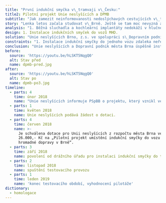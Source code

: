 ```yaml
---
title: "První indukční smyčka v\_tramvaji v\_Česku:"
title2: Pilotní projekt Unie neslyšících a DPMB
subtitle: "Jak zamezit neinformovanosti nedoslýchavých cestujících v\_tramvajích MHD Brno?"
story: "Lenka letos začala studovat v\_Brně. Ještě se tam moc nevyzná a neví, kde leží jaké zastávky. Jelikož je nedoslýchavá, nemá kvůli okolnímu hluku šanci rozpoznat hlášení v\_MHD. Když je v\_tramvaji velký hluk, raději své sluchadlo vypíná, protože je nad rámec zařízení, aby rozpoznalo hluk, mluvené slovo a\_reprodukované hlášení. Nedávno jí vůz nezastavil na zastávce na znamení, jelikož neslyšela hlášení a\_nestihla dát řidiči signál, že potřebuje vystoupit. V\_nočním rozjezdu přejela o zastávku dál, jelikož byla venku tma a nepoznala, že její zastávka už byla. Minulý týden jela zpracovávat protokol za kamarádem do Líšně. Jelikož jí tam jel přímý trolejbus 25, sedla si a cestou četla poznámky z\_hodiny. Až když trolejbus zastavil na konečné, zmateně vystoupila a zjistila, že je v\_Husovicích. Kvůli tomu, že neslyšela hlášení o změně konečné stanice, přijela za kamarádem o půl hodiny pozdě."
analysis: "1. Běžná sluchadla a kochleární implantáty nedokáží v hlučném prostředí zesilovat reprodukovaný zvuk, což v dopravních prostředcích staví neslyšící osoby do „informační hluchoty“.\n2. Na světelné tabule nemusí být vždy vidět a zejména přeslechnutí hlášení o výlukách či mimořádných událostech může způsobit značnou dezorientaci nedoslýchavých.\n3. Nedoslýchaví se sluchadly či kochleárním implantátem mohou využívat indukční smyčky. Indukční smyčka v\_tramvaji či jiném dopravním prostředku dokáže vysílat do sluchadla pouze hlášení, takže nedoslýchaví cestující slyší kvalitně."
design: 1. Instalace indukčních smyček do vozů MHD.
solution: "Unie neslyšících Brno, z.s. ve spolupráci s\_Dopravním podnikem města Brna vytvořila projekt v\_rámci kterého byla do vozu Vario LF2 instalována indukční smyčka. Ta umožňuje nedoslýchavým slyšet hlášení MHD skrze zachycení indukčního signálu sluchadlem/kochleárním implantátem. Projekt byl podpořen Magistrátem města Brna částkou 26\_000\_Kč. Aby mohla být pilotáž provedena, bylo nutné získat povolení o instalaci zařízení od drážního úřadu, což se povedlo v\_září 2018 a již v\_první polovině listopadu došlo ke spuštění provozu, který do konce ledna 2019 probíhal jako pilotní. Informace o\_instalované smyčce jsou u všech dveří do vozu. Tato brněnská tramvaj je prvním vozem MHD s\_indukční smyčkou v\_ČR."
constraints: "1. Instalace indukční smyčky do jednoho vozu zdaleka neřeší problém. Umožňuje ale nedoslýchavým cestujícím technologii vyzkoušet. Zároveň se jedná o důležitý první krok pro plošné zavedení.\n2. Pro instalaci indukčních smyček do všech brněnských tramvají by bylo nutné provést homologaci vozidel, tj. získat povolení drážního úřadu pro užívání vozidel s\_indukční smyčkou. \n3. Homologace vozidel je byrokraticky náročná a bylo by zapotřebí finanční pokrytí pracovní síly, která by se hromadné instalaci indukčních smyček věnovala."
conclusion: "Unie neslyšících a Dopravní podnik města Brna úspěšně instalovali indukční smyčku v\_tramvaji. \n\nPro zavedení indukčních smyček plošně do ostatních tramvají je nutné získat finanční prostředky a\_projít dalšími byrokratickými procesy.\n\nDíky činnosti PSpBB byla jednodušší komunikace mezi Unií neslyšících a DPMB. Zároveň PSpBB podpořil návrh na dotaci a zlepšil šance na její získání."
before:
  source: 'https://youtu.be/hLSKT5NqgQ0'
  alt: Stav před
  name: dpmb-pred.jpg
after:
  source: 'https://youtu.be/hLSKT5NqgQ0'
  alt: Stav po
  name: dpmb-po3.jpg
timeline:
  - parts: 4
    time: únor 2018
    name: "Unie neslyšících informuje PSpBB o projektu, který vznikl ve spolupráci s\_DPMB."
  - parts: 1
    time: květen 2018
    name: Unie neslyšících podává žádost o dotaci.
  - parts: 4
    time: červen 2018
    name: >-
      Je schválena dotace pro Unii neslyšících z rozpočtu města Brna ve výši
      26.000,- Kč na „Pilotní projekt umístění indukční smyčky do vozu městské
      hromadné dopravy v Brně“.
  - parts: 3
    time: září 2018
    name: povolení od drážního úřadu pro instalaci indukční smyčky do tramvaje
  - parts: 2
    time: listopad 2018
    name: spuštění testovacího provozu
  - parts: 1
    time: leden 2019
    name: 'konec testovacího období, vyhodnocení pilotáže'
dictionary:
  - homologace
---
```

